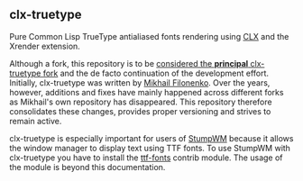 ## clx-truetype

Pure Common Lisp TrueType antialiased fonts rendering using
[CLX](https://github.com/sharplispers/clx) and the Xrender extension.

Although a fork, this repository is to be [considered the **principal**
clx-truetype fork](https://github.com/stumpwm/stumpwm/discussions/1109)
and the de facto continuation of the development effort.
Initially, clx-truetype was written by
[Mikhail Filonenko](https://github.com/filonenko-mikhail). Over the years,
however, additions and fixes have mainly happened across different forks as
Mikhail's own repository has disappeared. This repository therefore
consolidates these changes, provides proper versioning and strives to
remain active.

clx-truetype is especially important for users of
[StumpWM](https://github.com/stumpwm/stumpwm) because it allows the window
manager to display text using TTF fonts. To use StumpWM with clx-truetype
you have to install the
[ttf-fonts](https://github.com/stumpwm/stumpwm-contrib/tree/master/util/ttf-fonts)
contrib module. The usage of the module is beyond this documentation.

